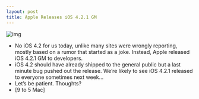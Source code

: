 ```yaml
---
layout: post
title: Apple Releases iOS 4.2.1 GM
---
```

![img](http://media.idownloadblog.com/wp-content/uploads/2010/11/iOS-4.2.1-GM-e1290112247514.png)
* No iOS 4.2 for us today, unlike many sites were wrongly reporting, mostly based on a rumor that started as a joke. Instead, Apple released iOS 4.2.1 GM to developers.
* iOS 4.2 should have already shipped to the general public but a last minute bug pushed out the release. We’re likely to see iOS 4.2.1 released to everyone sometimes next week…
* Let’s be patient. Thoughts?
* [9 to 5 Mac]

